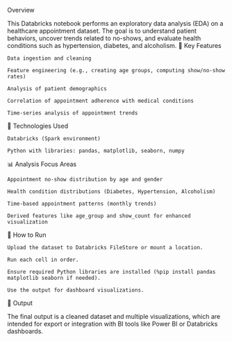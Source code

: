  Overview

This Databricks notebook performs an exploratory data analysis (EDA) on a healthcare appointment dataset. The goal is to understand patient behaviors, uncover trends related to no-shows, and evaluate health conditions such as hypertension, diabetes, and alcoholism.
📂 Key Features

    Data ingestion and cleaning

    Feature engineering (e.g., creating age groups, computing show/no-show rates)

    Analysis of patient demographics

    Correlation of appointment adherence with medical conditions

    Time-series analysis of appointment trends

🔧 Technologies Used

    Databricks (Spark environment)

    Python with libraries: pandas, matplotlib, seaborn, numpy

📊 Analysis Focus Areas

    Appointment no-show distribution by age and gender

    Health condition distributions (Diabetes, Hypertension, Alcoholism)

    Time-based appointment patterns (monthly trends)

    Derived features like age_group and show_count for enhanced visualization

📁 How to Run

    Upload the dataset to Databricks FileStore or mount a location.

    Run each cell in order.

    Ensure required Python libraries are installed (%pip install pandas matplotlib seaborn if needed).

    Use the output for dashboard visualizations.

📌 Output

The final output is a cleaned dataset and multiple visualizations, which are intended for export or integration with BI tools like Power BI or Databricks dashboards.
